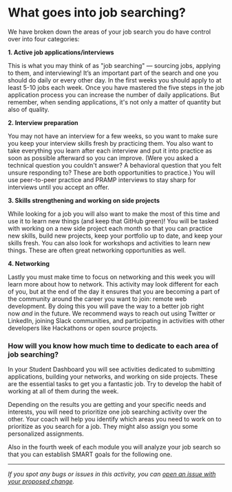 # What goes into job searching?

We have broken down the areas of your job search you do have control over into four categories:

**1. Active job applications/interviews**

This is what you may think of as "job searching" — sourcing jobs, applying to them, and interviewing! It’s an important part of the search and one you should do daily or every other day. In the first weeks you should apply to at least 5-10 jobs each week. Once you have mastered the five steps in the job application process you can increase the number of daily applications. But remember, when sending applications, it's not only a matter of quantity but also of quality.

**2. Interview preparation**

You may not have an interview for a few weeks, so you want to make sure you keep your interview skills fresh by practicing them. You also want to take everything you learn after each interview and put it into practice as soon as possible afterward so you can improve. (Were you asked a technical question you couldn't answer? A behavioral question that you felt unsure responding to? These are both opportunities to practice.) You will use peer-to-peer practice and PRAMP interviews to stay sharp for interviews until you accept an offer.

**3. Skills strengthening and working on side projects**

While looking for a job you will also want to make the most of this time and use it to learn new things (and keep that GitHub green)! You will be tasked with working on a new side project each month so that you can practice new skills, build new projects, keep your portfolio up to date, and keep your skills fresh. You can also look for workshops and activities to learn new things. These are often great networking opportunities as well.

**4. Networking**

Lastly you must make time to focus on networking and this week you will learn more about how to network. This activity may look different for each of you, but at the end of the day it ensures that you are becoming a part of the community around the career you want to join: remote web development. By doing this you will pave the way to a better job right now *and* in the future. We recommend ways to reach out using Twitter or LinkedIn, joining Slack communities, and participating in activities with other developers like Hackathons or open source projects.

### How will you know how much time to dedicate to each area of job searching?

In your Student Dashboard you will see activities dedicated to submitting applications, building your networks, and working on side projects. These are the essential tasks to get you a fantastic job. Try to develop the habit of working at all of them during the week. 

Depending on the results you are getting and your specific needs and interests, you will need to prioritize one job searching activity over the other. Your coach will help you identify which areas you need to work on to prioritize as you search for a job. They might also assign you some personalized assignments.

Also in the fourth week of each module you will analyze your job search so that you can establish SMART goals for the following one. 

---

*If you spot any bugs or issues in this activity, you can [open an issue with your proposed change](https://github.com/microverseinc/curriculum-transversal-skills/blob/main/git-github/articles/open_issue.md).*
